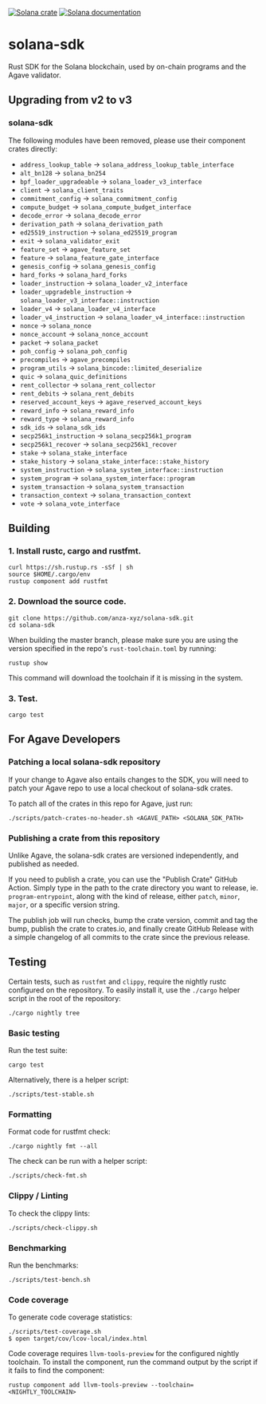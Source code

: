 [![Solana crate](https://img.shields.io/crates/v/solana-sdk.svg)](https://crates.io/crates/solana-sdk)
[![Solana documentation](https://docs.rs/solana-sdk/badge.svg)](https://docs.rs/solana-sdk)

# solana-sdk

Rust SDK for the Solana blockchain, used by on-chain programs and the Agave
validator.

## Upgrading from v2 to v3

### solana-sdk

The following modules have been removed, please use their component crates
directly:

* `address_lookup_table` -> `solana_address_lookup_table_interface`
* `alt_bn128` -> `solana_bn254`
* `bpf_loader_upgradeable` -> `solana_loader_v3_interface`
* `client` -> `solana_client_traits`
* `commitment_config` -> `solana_commitment_config`
* `compute_budget` -> `solana_compute_budget_interface`
* `decode_error` -> `solana_decode_error`
* `derivation_path` -> `solana_derivation_path`
* `ed25519_instruction` -> `solana_ed25519_program`
* `exit` -> `solana_validator_exit`
* `feature_set` -> `agave_feature_set`
* `feature` -> `solana_feature_gate_interface`
* `genesis_config` -> `solana_genesis_config`
* `hard_forks` -> `solana_hard_forks`
* `loader_instruction` -> `solana_loader_v2_interface`
* `loader_upgradeble_instruction` -> `solana_loader_v3_interface::instruction`
* `loader_v4` -> `solana_loader_v4_interface`
* `loader_v4_instruction` -> `solana_loader_v4_interface::instruction`
* `nonce` -> `solana_nonce`
* `nonce_account` -> `solana_nonce_account`
* `packet` -> `solana_packet`
* `poh_config` -> `solana_poh_config`
* `precompiles` -> `agave_precompiles`
* `program_utils` -> `solana_bincode::limited_deserialize`
* `quic` -> `solana_quic_definitions`
* `rent_collector` -> `solana_rent_collector`
* `rent_debits` -> `solana_rent_debits`
* `reserved_account_keys` -> `agave_reserved_account_keys`
* `reward_info` -> `solana_reward_info`
* `reward_type` -> `solana_reward_info`
* `sdk_ids` -> `solana_sdk_ids`
* `secp256k1_instruction` -> `solana_secp256k1_program`
* `secp256k1_recover` -> `solana_secp256k1_recover`
* `stake` -> `solana_stake_interface`
* `stake_history` -> `solana_stake_interface::stake_history`
* `system_instruction` -> `solana_system_interface::instruction`
* `system_program` -> `solana_system_interface::program`
* `system_transaction` -> `solana_system_transaction`
* `transaction_context` -> `solana_transaction_context`
* `vote` -> `solana_vote_interface`

## Building

### **1. Install rustc, cargo and rustfmt.**

```console
curl https://sh.rustup.rs -sSf | sh
source $HOME/.cargo/env
rustup component add rustfmt
```

### **2. Download the source code.**

```console
git clone https://github.com/anza-xyz/solana-sdk.git
cd solana-sdk
```

When building the master branch, please make sure you are using the version
specified in the repo's `rust-toolchain.toml` by running:

```console
rustup show
```

This command will download the toolchain if it is missing in the system.

### **3. Test.**

```console
cargo test
```

## For Agave Developers

### Patching a local solana-sdk repository

If your change to Agave also entails changes to the SDK, you will need to patch
your Agave repo to use a local checkout of solana-sdk crates.

To patch all of the crates in this repo for Agave, just run:

```console
./scripts/patch-crates-no-header.sh <AGAVE_PATH> <SOLANA_SDK_PATH>
```

### Publishing a crate from this repository

Unlike Agave, the solana-sdk crates are versioned independently, and published
as needed.

If you need to publish a crate, you can use the "Publish Crate" GitHub Action.
Simply type in the path to the crate directory you want to release, ie.
`program-entrypoint`, along with the kind of release, either `patch`, `minor`,
`major`, or a specific version string.

The publish job will run checks, bump the crate version, commit and tag the
bump, publish the crate to crates.io, and finally create GitHub Release with
a simple changelog of all commits to the crate since the previous release.

## Testing

Certain tests, such as `rustfmt` and `clippy`, require the nightly rustc
configured on the repository. To easily install it, use the `./cargo` helper
script in the root of the repository:

```console
./cargo nightly tree
```

### Basic testing

Run the test suite:

```console
cargo test
```

Alternatively, there is a helper script:

```console
./scripts/test-stable.sh
```

### Formatting

Format code for rustfmt check:

```console
./cargo nightly fmt --all
```

The check can be run with a helper script:

```console
./scripts/check-fmt.sh
```

### Clippy / Linting

To check the clippy lints:

```console
./scripts/check-clippy.sh
```

### Benchmarking

Run the benchmarks:

```console
./scripts/test-bench.sh
```

### Code coverage

To generate code coverage statistics:

```console
./scripts/test-coverage.sh
$ open target/cov/lcov-local/index.html
```

Code coverage requires `llvm-tools-preview` for the configured nightly
toolchain. To install the component, run the command output by the script if it
fails to find the component:

```console
rustup component add llvm-tools-preview --toolchain=<NIGHTLY_TOOLCHAIN>
```
